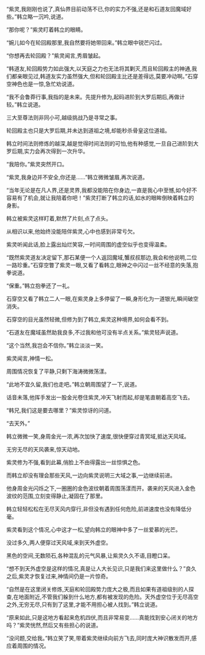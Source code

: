 
“紫灵,我刚刚也说了,真仙界目前动荡不已,你的实力不强,还是和石道友回魔域好些。”韩立略一沉吟,说道。

“那你呢？”紫灵盯着韩立的眼睛。

“婉儿如今在轮回殿那里,我自然要将她带回来。”韩立眼中锐芒闪过。

“你想再去轮回殿？”紫灵闻言,秀眉皱起。

“韩道友,轮回殿势力如此强大,以天庭之力也无法将其剿灭,而且轮回殿主的神通,我们都亲眼见过,韩道友实力虽然强大,但和轮回殿主比还是差得远,莫要冲动啊。”石穿空神色也是一惊,急忙劝说道。

“我不会鲁莽行事,我指的是未来。先提升修为,起码进阶到大罗后期后,再做计较。”韩立说道。

三大至尊法则非同小可,越级挑战乃是寻常之事。

轮回殿主也只是大罗后期,并未达到道祖之境,却能秒杀骨皇这位道祖。

韩立时间法则修炼的越深,越是觉得时间法则的可怕,他有种感觉,一旦自己进阶到大罗后期,实力会再次得到一次升华。

“我陪你。”紫灵突然开口。

“紫灵,我身边并不安全,你还是……”韩立微微皱眉,再次说道。

“当年无论是在凡人界,还是灵界,我都没能陪在你身边,一直是我心中至憾,如今好不容易有了机会,就让我陪着你吧！”紫灵打断了韩立的话,如水的眼眸倒映着韩立的身影。

韩立被紫灵这样盯着,默然了片刻,点了点头。

从相识以来,他始终没能陪伴紫灵,心中也感到非常亏欠。

紫灵听闻此话,脸上露出灿烂笑容,一时间周围的虚空似乎也变得温柔。

“既然紫灵道友决定留下,那石某便一个人返回魔域,蟹叔叔那边,我会和他说明,二位一路珍重。”石穿空瞥了紫灵一眼,又看了看韩立,眼神之中闪过一丝不经意的失落,抱拳说道。

“保重。”韩立抱拳还了一礼。

石穿空又看了韩立二人一眼,在紫灵身上多停留了一瞬,身形化为一道银光,瞬间破空消失。

石穿空的目光虽然轻微,但修为到了韩立,紫灵这种境界,如何会看不到。

“石道友在魔域虽然助我良多,不过我和他可没有半点关系。”紫灵轻声说道。

“这个当然,我岂会不信你。”韩立淡淡一笑。

紫灵闻言,神情一松。

周围情况恢复了平静,只剩下海涛微微荡漾。

“此地不宜久留,我们也走吧。”韩立朝周围望了一下,说道。

话音未落,他挥手发出一股金光卷住紫灵,冲天飞射而起,却是笔直朝着高空飞去。

“韩兄,我们这是要去哪里？”紫灵惊讶的问道。

“去天外。”

韩立微微一笑,身周金光一浓,再次加快了速度,很快便穿过青冥域,抵达天风域。

无穷无尽的天风袭来,惊天动地。

紫灵修为不强,看到此幕,俏脸上不由得露出一丝惊惧之色。

而韩立却没有理会那些天风,一边向紫灵说明三大域之事,一边继续前进。

他身周金光闪烁之下,一圈圈的金色波纹朝着周围荡漾而开。袭来的天风进入金色波纹的范围,立刻变得静止,凝固在了那里。

韩立轻轻松松在无尽天风内穿行,非但没有遇到任何危险,前进速度也没有降低分毫。

紫灵看到这个情况,心中这才一松,望向韩立的眼神中多了一丝爱慕的光芒。

没过多久,两人便穿过天风域,来到天外虚空。

黑色的空间,无数陨石,各种混乱的元气风暴,让紫灵久久不语,目瞪口呆。

“想不到天外虚空是这样的情况,真是让人大长见识,只是我们来这里做什么？”良久之后,紫灵才恢复过来,神情间仍是一片惊奇。

“自然是在这里闭关修炼,天庭和轮回殿势力庞大之极,而且如果有道祖级别的人探查,在地面附近,不管我们躲到什么地方,都有被发现的危险。天外虚空位于无尽高空之外,无穷无尽,只有到了这里,才能不用担心被人找到。”韩立说道。

“原来如此,只是这地方看起来危机四伏,而且非常易变……真能找到安心闭关的地方吗？”紫灵恍然,然后又有些担心的说道。

“没问题,交给我。”韩立笑了笑,带着紫灵继续向前方飞去,同时庞大神识散发而开,感应着周围的情况。